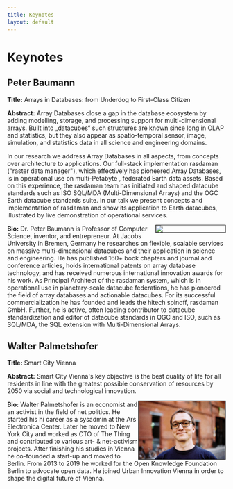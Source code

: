 ```yaml
---
title: Keynotes
layout: default
---
```


# Keynotes


## Peter Baumann

**Title:** Arrays in Databases: from Underdog to First-Class Citizen

**Abstract:** Array Databases close a gap in the database ecosystem by adding modelling, storage, and processing support for multi-dimensional arrays. Built into „datacubes“ such structures are known since long in OLAP and statistics, but they also appear as spatio-temporal sensor, image, simulation, and statistics data in all science and engineering domains. 

In our research we address Array Databases in all aspects, from concepts over architecture to applications. Our full-stack implementation rasdaman ("raster data manager"), which effectively has pioneered Array Databases, is in operational use on multi-Petabyte , federated Earth data assets. Based on this experience, the rasdaman team has initiated and shaped datacube standards such as ISO SQL/MDA (Multi-Dimensional Arrays) and the OGC Earth datacube standards suite.
In our talk we present concepts and implementation of rasdaman and show its application to Earth datacubes, illustrated by live demonstration of operational services.

<img src="http://www.faculty.jacobs-university.de/pbaumann/iu-bremen.de_pbaumann/Images/me.jpg" align="right" border="1" width="160">

**Bio:** Dr. Peter Baumann is Professor of Computer Science, inventor, and entrepreneur. At Jacobs University in Bremen, Germany he researches on flexible, scalable services on massive multi-dimensional datacubes and their application in science and engineering. He has published 160+ book chapters and journal and conference articles, holds international patents on array database technology, and has received numerous international innovation awards for his work. As Principal Architect of the rasdaman system, which is in operational use in planetary-scale datacube federations, he has pioneered the field of array databases and actionable datacubes. For its successful commercialization he has founded and leads the hitech spinoff, rasdaman GmbH. Further, he is active, often leading contributor to datacube standardization and editor of datacube standards in OGC and ISO, such as SQL/MDA, the SQL extension with Multi-Dimensional Arrays.



## Walter Palmetshofer

**Title:** Smart City Vienna

**Abstract:** Smart City Vienna's key objective is the best quality of life for all residents in line with the greatest possible conservation of resources by 2050 via social and technological innovation.


<img src="/assets/images/walterpalmetshofer-img.jpg" align="right" border="1" width="200">

**Bio:** Walter Palmetshofer is an economist and an activist in the field of net politics. He started his hi career as a sysadmin at the Ars Electronica Center. Later he moved to New York City and worked as CTO of The Thing and contributed to various art- & net-activism projects. After finishing his studies in Vienna he co-founded a start-up and moved to Berlin. From 2013 to 2019 he worked for the Open Knowledge Foundation Berlin to advocate open data. He joined Urban Innovation Vienna in order to shape the digital future of Vienna.

